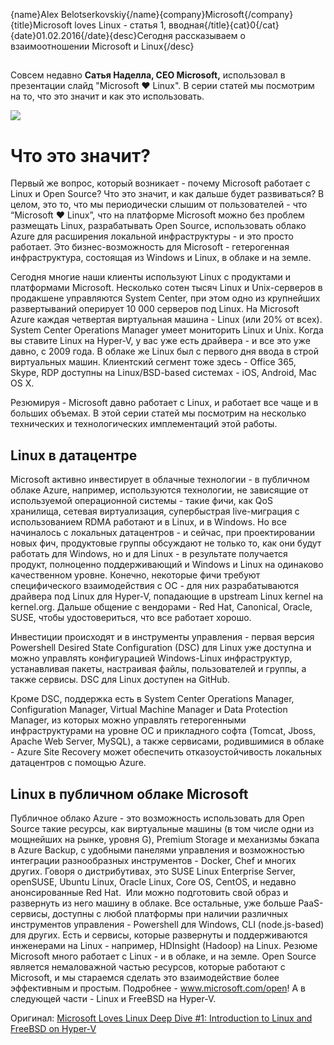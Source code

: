 {name}Alex Belotserkovskiy{/name}{company}Microsoft{/company}{title}Microsoft loves Linux - статья 1, вводная{/title}{cat}0{/cat}{date}01.02.2016{/date}{desc}Сегодня рассказываем о взаимоотношении Microsoft и Linux{/desc}

##  ##

Совсем недавно **Сатья Наделла, CEO Microsoft,** использовал в презентации слайд "Microsoft ♥ Linux". В серии статей мы посмотрим на то, что это значит и как это использовать.

![](https://habrastorage.org/files/22c/753/6d7/22c7536d7f584637a2f94de2253a1bbf.png)

# Что это значит? #

Первый же вопрос, который возникает - почему Microsoft работает с Linux и Open Source? Что это значит, и как дальше будет развиваться? В целом, это то, что мы периодически слышим от пользователей - что “Microsoft ♥ Linux”, что на платформе Microsoft можно без проблем размещать Linux, разрабатывать Open Source, использовать облако Azure для расширения локальной инфраструктуры - и это просто работает. Это бизнес-возможность для Microsoft - гетерогенная инфраструктура, состоящая из Windows и Linux, в облаке и на земле. 

Сегодня многие наши клиенты используют Linux с продуктами и платформами Microsoft. Несколько сотен тысяч Linux и Unix-серверов в продакшене управляются System Center, при этом одно из крупнейших развертываний оперирует 10 000 серверов под Linux. На Microsoft Azure каждая четвертая виртуальная машина - Linux (или 20% от всех). System Center Operations Manager умеет мониторить Linux и Unix. Когда вы ставите Linux на Hyper-V, у вас уже есть драйвера - и все это уже давно, с 2009 года. В облаке же Linux был с первого дня ввода в строй виртуальных машин. Клиентский сегмент тоже здесь - Office 365, Skype, RDP доступны на Linux/BSD-based системах - iOS, Android, Mac OS X. 

Резюмируя - Microsoft давно работает с Linux, и работает все чаще и в больших объемах. В этой серии статей мы посмотрим на несколько технических и технологических имплементаций этой работы.

## Linux в датацентре ##

Microsoft активно инвестирует в облачные технологии - в публичном облаке Azure, например, используются технологии, не зависящие от используемой операционной системы - такие фичи, как QoS хранилища, сетевая виртуализация, супербыстрая live-миграция с использованием RDMA работают и в Linux, и в Windows. Но все начиналось с локальных датацентров - и сейчас, при проектировании новых фич, продуктовые группы обсуждают не только то, как они будут работать для Windows, но и для Linux - в результате получается продукт, полноценно поддерживающий и Windows и Linux на одинаково качественном уровне. Конечно, некоторые фичи требуют специфического взаимодействия с ОС - для них разрабатываются драйвера под Linux для Hyper-V, попадающие в upstream Linux kernel на kernel.org. Дальше общение с вендорами - Red Hat, Canonical, Oracle, SUSE, чтобы удостовериться, что все работает хорошо.

Инвестиции происходят и в инструменты управления - первая версия Powershell Desired State Configuration (DSC) для Linux уже доступна и можно управлять конфигурацией Windows-Linux инфраструктур, устанавливая пакеты, настраивая файлы, пользователей и группы, а также сервисы. DSC для Linux доступен на GitHub. 

Кроме DSC, поддержка есть в System Center Operations Manager, Configuration Manager, Virtual Machine Manager и Data Protection Manager, из которых можно управлять гетерогенными инфраструктурами на уровне ОС и прикладного софта (Tomcat, Jboss, Apache Web Server, MySQL), а также сервисами, родившимися в облаке - Azure Site Recovery может обеспечить отказоустойчивость локальных датацентров с помощью Azure.

## Linux в публичном облаке Microsoft ##

Публичное облако Azure - это возможность использовать для Open Source такие ресурсы, как виртуальные машины (в том числе одни из мощнейших на рынке, уровня G), Premium Storage и механизмы бэкапа в Azure Backup, с удобными панелями управления и возможностью интеграции разнообразных инструментов - Docker, Chef и многих других. Говоря о дистрибутивах, это SUSE Linux Enterprise Server, openSUSE, Ubuntu Linux, Oracle Linux, Core OS, CentOS, и недавно анонсированные Red Hat.  Или можно подготовить свой образ и развернуть из него машину в облаке. 
Все остальные, уже больше PaaS-сервисы, доступны с любой платформы при наличии различных инструментов управления - Powershell для Windows, CLI (node.js-based) для других. Есть и сервисы, которые развернуты и поддерживаются инженерами на Linux - например, HDInsight (Hadoop) на Linux.
Резюме
Microsoft много работает с Linux - и в облаке, и на земле. Open Source является немаловажной частью ресурсов, которые работают с Microsoft, и мы стараемся сделать это взаимодействие более эффективным и простым. Подробнее - www.microsoft.com/open! А в следующей части - Linux и FreeBSD на Hyper-V.

Оригинал: [Microsoft Loves Linux Deep Dive #1: Introduction to Linux and FreeBSD on Hyper-V](http://blogs.technet.com/b/windowsserver/archive/2015/05/06/microsoft-loves-linux.aspx)

